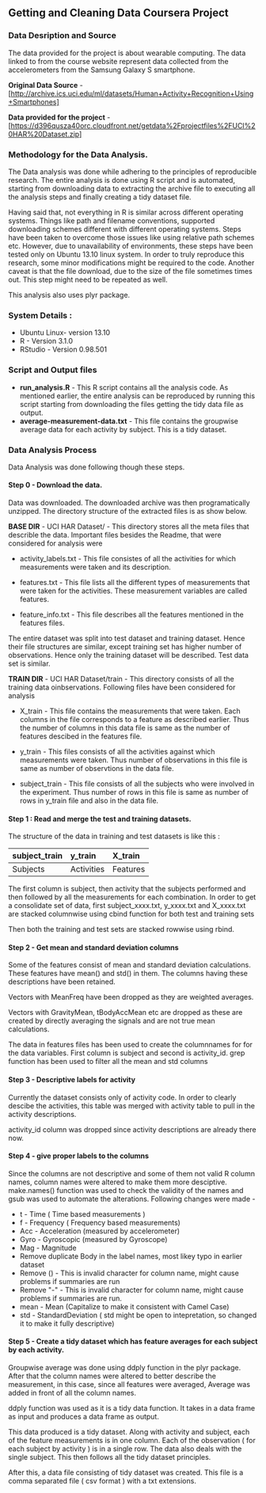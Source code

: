 ## Getting and Cleaning Data Coursera Project

### Data Desription and Source

The data provided for the project is about wearable computing. The data linked to from the course website represent data collected from the accelerometers from the Samsung Galaxy S smartphone.

**Original Data Source** - [http://archive.ics.uci.edu/ml/datasets/Human+Activity+Recognition+Using+Smartphones] 

**Data provided for the project** - [https://d396qusza40orc.cloudfront.net/getdata%2Fprojectfiles%2FUCI%20HAR%20Dataset.zip] 

### Methodology for the Data Analysis.

The Data analysis was done while adhering to the principles of reproducible research. The entire analysis is done using R script and is automated, starting from downloading data to extracting the archive file to executing all the analysis steps and finally creating a tidy dataset file.

Having said that, not everything in R is similar across different operating systems. Things like path and filename conventions, supported downloading schemes different with different operating systems. Steps have been taken to overcome those issues like using relative path schemes etc. However, due to unavailability of environments, these steps have been tested only on Ubuntu 13.10 linux system. In order to truly reproduce this research, some minor modifications might be required to the code. Another caveat is that the file download, due to the size of the file sometimes times out. This step might need to be repeated as well. 

This analysis also uses plyr package.

### System Details :
* Ubuntu Linux- version 13.10
* R - Version 3.1.0
* RStudio - Version 0.98.501 

### Script and Output files
* **run_analysis.R** - This R script contains all the analysis code. As mentioned earlier, the entire analysis can be reproduced by running this script starting from downloading the files getting the tidy data file as output.
* **average-measurement-data.txt** - This file contains the groupwise average data for each activity by subject. This is a tidy dataset.

### Data Analysis Process
Data Analysis was done following though these steps.

#### Step 0 - Download the data.
Data was downloaded. The downloaded archive was then programatically unzipped. The directory structure of the extracted files is as show below.

**BASE DIR** - UCI HAR Dataset/ - This directory stores all the meta files that describle the data. Important files besides the Readme, that were considered for analysis were

* activity_labels.txt - This file consistes of all the activities for which measurements were taken and its description.

* features.txt - This file lists all the different types of measurements that were taken for the activities. These measurement variables are called features.

* feature_info.txt - This file describes all the features mentioned in the features files.

The entire dataset was split into test dataset and training dataset. Hence their file structures are similar, except training set has higher number of observations. Hence only the training dataset will be described. Test data set is similar.

**TRAIN DIR** -  UCI HAR Dataset/train - This directory consists of all the training data oinbservations. Following files have been considered for analysis

* X_train - This file contains the measurements that were taken. Each columns in the file corresponds to a feature as described earlier. Thus the number of columns in this data file is same as the number of features descibed in the features file.

* y_train - This files consists of all the activities against which measurements were taken. Thus number of observations in this file is same as number of observtions in the data file.
 
* subject_train - This file consists of all the subjects who were involved in the experiment. Thus number of rows in this file is same as number of rows in y_train file and also in the data file.

#### Step 1 : Read and merge the test and training datasets.

The structure of the data in training and test datasets is like this :


| subject_train | y_train    | X_train  |
|:--------------|:-----------|:---------|
|Subjects       | Activities | Features |


The first column is subject, then activity that the subjects performed and then followed by all the measurements for each combination.
In order to get a consolidate set of data, first subject_xxxx.txt, y_xxxx.txt and X_xxxx.txt are stacked columnwise using cbind function for both test and training sets

Then both the training and test sets are stacked rowwise using rbind.


#### Step 2 - Get mean and standard deviation columns
Some of the features consist of mean and standard deviation calculations. These features have mean() and std() in them. The columns having these descriptions have been retained.

Vectors with MeanFreq have been dropped as they are weighted averages.

Vectors with GravityMean, tBodyAccMean etc are dropped as these are created by directly averaging the signals and are not true mean calculations.

The data in features files has been used to create the columnnames for for the data variables. First column is subject and second is activity_id. grep function has been used to filter all the mean and std columns


#### Step 3 - Descriptive labels for activity
Currently the dataset consists only of activity code. In order to clearly descibe the activities, this table was merged with activity table to pull in the activity descriptions.

activity_id column was dropped since activity descriptions are already there now.

#### Step 4 - give proper labels to the columns
Since the columns are not descriptive and some of them not valid R column names, column names were altered to make them more desciptive. make.names() function was used to check the validity of the names and gsub was used to automate the alterations. Following changes were made -


* t - Time ( Time based measurements )
* f - Frequency ( Frequency based measurements)
* Acc - Acceleration (measured by accelerometer)
* Gyro - Gyroscopic (measured by Gyroscope)
* Mag - Magnitude
* Remove duplicate Body in the label names, most likey typo in earlier dataset
* Remove () - This is invalid character for column name, might cause problems if summaries are run
* Remove "-" - This is invalid character for column name, might cause problems if summaries are run.
* mean - Mean (Capitalize to make it consistent with Camel Case)
* std - StandardDeviation ( std might be open to intepretation, so changed it to make it fully descriptive)


#### Step 5 - Create a tidy dataset which has feature averages for each subject by each activity.
Groupwise average was done using ddply function in the plyr package. After that the column names were altered to better describe the measurement, in this case, since all features were averaged, Average was added in front of all the column names.

ddply function was used as it is a tidy data function. It takes in a data frame as input and produces a data frame as output. 

This data produced is a tidy dataset. Along with activity and subject, each of the feature measurements is in one column. Each of the observation ( for each subject by activity ) is in a single row. The data also deals with the single subject. This then follows all the tidy dataset principles.

After this, a data file consisting of tidy dataset was created. This file is a comma separated file ( csv format ) with a txt extensions.

